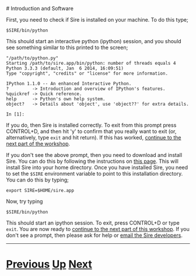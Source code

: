 
# Introduction and Software

First, you need to check if Sire is installed on your machine. To do this type;

```
$SIRE/bin/python
```

This should start an interactive python (ipython) session, and you should see something similar to this printed to the screen;

```
"/path/to/python.py" 
Starting /path/to/sire.app/bin/python: number of threads equals 4
Python 3.3.3 (default, Jan  6 2014, 16:09:51) 
Type "copyright", "credits" or "license" for more information.

IPython 1.1.0 -- An enhanced Interactive Python.
?         -> Introduction and overview of IPython's features.
%quickref -> Quick reference.
help      -> Python's own help system.
object?   -> Details about 'object', use 'object??' for extra details.

In [1]: 
```

If you do, then Sire is installed correctly. To exit from this prompt press CONTROL+D, and then hit 'y' to confirm that you really want to exit (or, alternatively, type `exit` and hit return). If this has worked, [continue to the next part of the workshop](rigid.md).

If you don't see the above prompt, then you need to download and install Sire. You can do this by following the instructions on [this page](http://siremol.org/Sire/Binaries.html). This will install Sire into your home directory. Once you have installed Sire, you need to set the `$SIRE` environment variable to point to this installation directory. You can do this by typing;

```
export SIRE=$HOME/sire.app
```

Now, try typing

```
$SIRE/bin/python
```

This should start an ipython session. To exit, press CONTROL+D or type `exit`. You are now ready to [continue to the next part of this workshop](rigid.md). If you don't see a prompt, then please ask for help or [email the Sire developers](mailto:chryswoods@gmail.com).

***

# [Previous](README.md) [Up](README.md) [Next](rigid.md)
